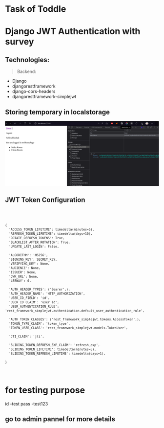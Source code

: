 # Task of Toddle
# Django JWT Authentication with survey

## Technologies:

> Backend:
  - Django
  - djangorestframework
  - django-cors-headers
  - djangorestframework-simplejwt

## Storing temporary in localstorage

<img src="./readme_images/localstorage.png" />

## JWT Token Configuration

<code>

    {
      'ACCESS_TOKEN_LIFETIME': timedelta(minutes=5),
      'REFRESH_TOKEN_LIFETIME': timedelta(days=10),
      'ROTATE_REFRESH_TOKENS': True,
      'BLACKLIST_AFTER_ROTATION': True,
      'UPDATE_LAST_LOGIN': False,

      'ALGORITHM': 'HS256',
      'SIGNING_KEY': SECRET_KEY,
      'VERIFYING_KEY': None,
      'AUDIENCE': None,
      'ISSUER': None,
      'JWK_URL': None,
      'LEEWAY': 0,

      'AUTH_HEADER_TYPES': ('Bearer',),
      'AUTH_HEADER_NAME': 'HTTP_AUTHORIZATION',
      'USER_ID_FIELD': 'id',
      'USER_ID_CLAIM': 'user_id',
      'USER_AUTHENTICATION_RULE': 'rest_framework_simplejwt.authentication.default_user_authentication_rule',

      'AUTH_TOKEN_CLASSES': ('rest_framework_simplejwt.tokens.AccessToken',),
      'TOKEN_TYPE_CLAIM': 'token_type',
      'TOKEN_USER_CLASS': 'rest_framework_simplejwt.models.TokenUser',

      'JTI_CLAIM': 'jti',

      'SLIDING_TOKEN_REFRESH_EXP_CLAIM': 'refresh_exp',
      'SLIDING_TOKEN_LIFETIME': timedelta(minutes=5),
      'SLIDING_TOKEN_REFRESH_LIFETIME': timedelta(days=1),
      
    }


</code>

# for testing purpose 
id -test
pass -test123

go to admin pannel for more details
--- 